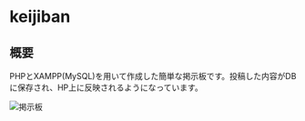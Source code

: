 # keijiban
## 概要
PHPとXAMPP(MySQL)を用いて作成した簡単な掲示板です。投稿した内容がDBに保存され、HP上に反映されるようになっています。

![掲示板](https://user-images.githubusercontent.com/63597127/106374517-7fe18c00-6330-11eb-93cd-80afaec85f26.png)

